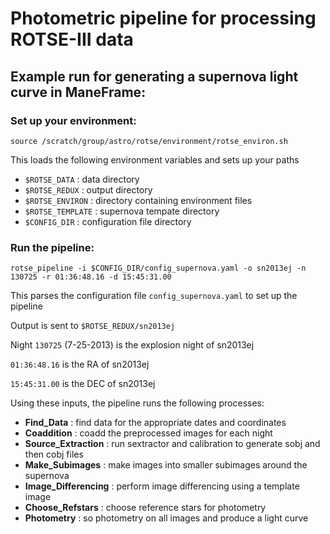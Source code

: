 # Photometric pipeline for processing ROTSE-III data

## Example run for generating a supernova light curve in ManeFrame:

### Set up your environment:

```source /scratch/group/astro/rotse/environment/rotse_environ.sh```

This loads the following environment variables and sets up your paths

* ```$ROTSE_DATA```     : data directory
* ```$ROTSE_REDUX```    : output directory
* ```$ROTSE_ENVIRON```  : directory containing environment files
* ```$ROTSE_TEMPLATE``` : supernova tempate directory
* ```$CONFIG_DIR```     : configuration file directory

### Run the pipeline:

```
rotse_pipeline -i $CONFIG_DIR/config_supernova.yaml -o sn2013ej -n 130725 -r 01:36:48.16 -d 15:45:31.00
```
This parses the configuration file ```config_supernova.yaml``` to set up the pipeline

Output is sent to ```$ROTSE_REDUX/sn2013ej```

Night ```130725``` (7-25-2013) is the explosion night of sn2013ej

```01:36:48.16``` is the RA of sn2013ej

```15:45:31.00``` is the DEC of sn2013ej

Using these inputs, the pipeline runs the following processes:

* **Find_Data**          : find data for the appropriate dates and coordinates
* **Coaddition**         : coadd the preprocessed images for each night
* **Source_Extraction**  : run sextractor and calibration to generate sobj and then cobj files
* **Make_Subimages**     : make images into smaller subimages around the supernova
* **Image_Differencing** : perform image differencing using a template image
* **Choose_Refstars**    : choose reference stars for photometry
* **Photometry**         : so photometry on all images and produce a light curve

